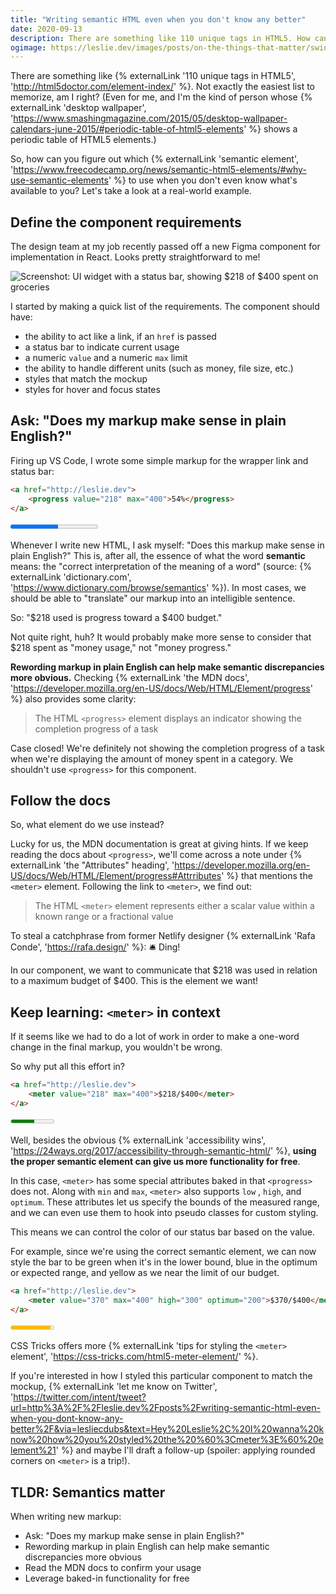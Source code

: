 ```yaml
---
title: "Writing semantic HTML even when you don't know any better"
date: 2020-09-13
description: There are something like 110 unique tags in HTML5. How can you figure out which semantic element to use when you don't even know what's available to you? Let's take a look at a real-world example.
ogimage: https://leslie.dev/images/posts/on-the-things-that-matter/swingset.jpg
---
```


There are something like {% externalLink '110 unique tags in HTML5', 'http://html5doctor.com/element-index/' %}. Not exactly the easiest list to memorize, am I right? (Even for me, and I'm the kind of person whose {% externalLink 'desktop wallpaper', 'https://www.smashingmagazine.com/2015/05/desktop-wallpaper-calendars-june-2015/#periodic-table-of-html5-elements' %} shows a periodic table of HTML5 elements.)

So, how can you figure out which {% externalLink 'semantic element', 'https://www.freecodecamp.org/news/semantic-html5-elements/#why-use-semantic-elements' %} to use when you don't even know what's available to you? Let's take a look at a real-world example.

## Define the component requirements

The design team at my job recently passed off a new Figma component for implementation in React. Looks pretty straightforward to me!

<p class="post__half">
<img src="/images/posts/a-tale-of-two-elements/metric-widget.png" alt="Screenshot: UI widget with a status bar, showing $218 of $400 spent on groceries"  />
</p>

I started by making a quick list of the requirements. The component should have:

- the ability to act like a link, if an `href` is passed
- a status bar to indicate current usage
- a numeric `value` and a numeric `max` limit
- the ability to handle different units (such as money, file size, etc.)
- styles that match the mockup
- styles for hover and focus states

<div class="separator"></div>

## Ask: "Does my markup make sense in plain English?"

Firing up VS Code, I wrote some simple markup for the wrapper link and status bar:

```html
<a href="http://leslie.dev">
	<progress value="218" max="400">54%</progress>
</a>
```
<progress value="218" max="400">54%</progress>

Whenever I write new HTML, I ask myself: "Does this markup make sense in plain English?" This is, after all, the essence of what the word **semantic** means: the "correct interpretation of the meaning of a word" (source: {% externalLink 'dictionary.com', 'https://www.dictionary.com/browse/semantics' %}). In most cases, we should be able to "translate" our markup into an intelligible sentence.

So: "$218 used is progress toward a $400 budget."

Not quite right, huh? It would probably make more sense to consider that $218 spent as "money usage," not "money progress."

**Rewording markup in plain English can help make semantic discrepancies more obvious.** Checking {% externalLink 'the MDN docs', 'https://developer.mozilla.org/en-US/docs/Web/HTML/Element/progress' %} also provides some clarity:

> The HTML `<progress>` element displays an indicator showing the completion progress of a task

Case closed! We're definitely not showing the completion progress of a task when we're displaying the amount of money spent in a category. We shouldn't use `<progress>` for this component.

<div class="separator separator--alt"></div>

## Follow the docs

So, what element do we use instead? 

Lucky for us, the MDN documentation is great at giving hints. If we keep reading the docs about `<progress>`, we'll come across a note under {% externalLink 'the "Attributes" heading', 'https://developer.mozilla.org/en-US/docs/Web/HTML/Element/progress#Attrributes' %} that mentions the `<meter>` element. Following the link to `<meter>`, we find out:

> The HTML `<meter>` element represents either a scalar value within a known range or a fractional value

To steal a catchphrase from former Netlify designer {% externalLink 'Rafa Conde', 'https://rafa.design/' %}: 🛎️ Ding! 

In our component, we want to communicate that $218 was used in relation to a maximum budget of $400. This is the element we want!

<div class="separator"></div>

## Keep learning: `<meter>` in context

If it seems like we had to do a lot of work in order to make a one-word change in the final markup, you wouldn't be wrong.

So why put all this effort in? 

```html
<a href="http://leslie.dev">
	<meter value="218" max="400">$218/$400</meter>
</a>
```
<meter value="218" max="400">$218/$400</meter>

Well, besides the obvious {% externalLink 'accessibility wins', 'https://24ways.org/2017/accessibility-through-semantic-html/' %}, **using the proper semantic element can give us more functionality for free**. 

In this case, `<meter>` has some special attributes baked in that `<progress>` does not. Along with  `min` and `max`, `<meter>` also supports `low` , `high`, and `optimum`. These attributes let us specify the bounds of the measured range, and we can even use them to hook into pseudo classes for custom styling.

This means we can control the color of our status bar based on the value. 

For example, since we're using the correct semantic element, we can now style the bar to be green when it's in the lower bound, blue in the optimum or expected range, and yellow as we near the limit of our budget.

```html
<a href="http://leslie.dev">
	<meter value="370" max="400" high="300" optimum="200">$370/$400</meter>
</a>
```
<meter value="370" max="400" high="300" optimum="200">$370/$400</meter>

CSS Tricks offers more {% externalLink 'tips for styling the `<meter>` element', 'https://css-tricks.com/html5-meter-element/' %}. 

If you're interested in how I styled this particular component to match the mockup, {% externalLink 'let me know on Twitter', 'https://twitter.com/intent/tweet?url=http%3A%2F%2Fleslie.dev%2Fposts%2Fwriting-semantic-html-even-when-you-dont-know-any-better%2F&via=lesliecdubs&text=Hey%20Leslie%2C%20I%20wanna%20know%20how%20you%20styled%20the%20%60%3Cmeter%3E%60%20element%21' %} and maybe I'll draft a follow-up (spoiler: applying rounded corners on `<meter>` is a trip!).

<div class="separator separator--alt"></div>

## TLDR: Semantics matter

When writing new markup:

- Ask: "Does my markup make sense in plain English?" 
- Rewording markup in plain English can help make semantic discrepancies more obvious
- Read the MDN docs to confirm your usage
- Leverage baked-in functionality for free
